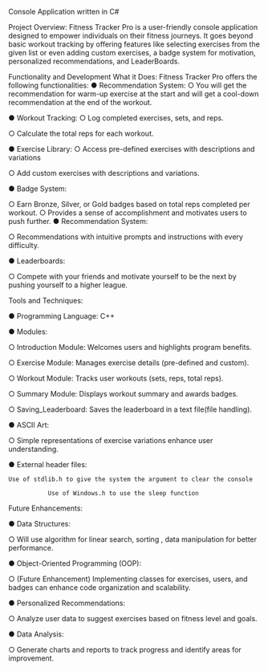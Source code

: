 Console Application written in C#

Project Overview:
Fitness Tracker Pro is a user-friendly console application designed to empower individuals on their fitness journeys. It goes beyond basic workout tracking by offering features like selecting exercises from the given list or even adding custom exercises, a badge system for motivation, personalized recommendations, and LeaderBoards.




Functionality and Development
What it Does:
Fitness Tracker Pro offers the following functionalities:
●	Recommendation System:
○	You will get the recommendation for warm-up exercise at the start and will get a cool-down recommendation at the end of the workout.



●	Workout Tracking:
○	Log completed exercises, sets, and reps.

○	Calculate the total reps for each workout.

●	Exercise Library:
○	Access pre-defined exercises with descriptions and variations 

○	Add custom exercises with descriptions and variations.

●	Badge System:

○	Earn Bronze, Silver, or Gold badges based on total reps completed per workout.
○	Provides a sense of accomplishment and motivates users to push further.
●	Recommendation System:

○	Recommendations with intuitive prompts and instructions with every difficulty.

●	Leaderboards:

○	Compete with your friends and motivate yourself to be the next by pushing yourself to a higher league.

            




Tools and Techniques:

●	Programming Language: C++


●	Modules:

○	Introduction Module: Welcomes users and highlights program benefits. 

○	Exercise Module: Manages exercise details (pre-defined and custom).

○	Workout Module: Tracks user workouts (sets, reps, total reps).

○	Summary Module: Displays workout summary and awards badges. 

○	Saving_Leaderboard: Saves the leaderboard in a text file(file handling).


●	ASCII Art:

○	Simple representations of exercise variations enhance user understanding.

●	External header files:

    Use of stdlib.h to give the system the argument to clear the console 
    
               Use of Windows.h to use the sleep function                  
	   


Future Enhancements:

●	Data Structures:

○	Will use algorithm for linear search, sorting , data manipulation for better performance.

●	Object-Oriented Programming (OOP):

○	(Future Enhancement) Implementing classes for exercises, users, and badges can enhance code organization and scalability.

●	Personalized Recommendations:

○	Analyze user data to suggest exercises based on fitness level and goals. 

●	Data Analysis:

○	Generate charts and reports to track progress and identify areas for improvement.


